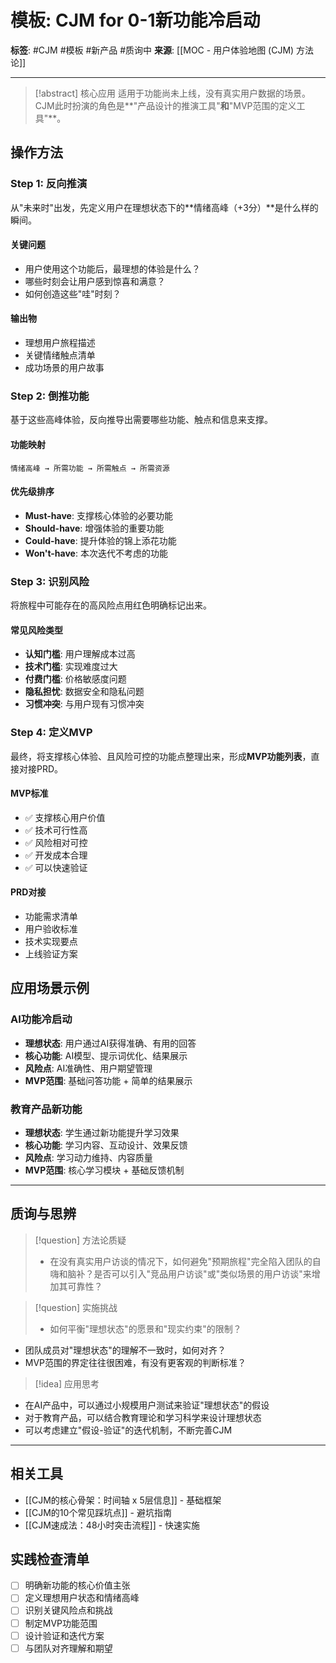 # 模板: CJM for 0-1新功能冷启动

**标签**: #CJM #模板 #新产品 #质询中
**来源**: [[MOC - 用户体验地图 (CJM) 方法论]]

---

> [!abstract] 核心应用
> 适用于功能尚未上线，没有真实用户数据的场景。CJM此时扮演的角色是**"产品设计的推演工具"**和**"MVP范围的定义工具"**。

## 操作方法

### Step 1: 反向推演
从"未来时"出发，先定义用户在理想状态下的**情绪高峰（+3分）**是什么样的瞬间。

#### 关键问题
- 用户使用这个功能后，最理想的体验是什么？
- 哪些时刻会让用户感到惊喜和满意？
- 如何创造这些"哇"时刻？

#### 输出物
- 理想用户旅程描述
- 关键情绪触点清单
- 成功场景的用户故事

### Step 2: 倒推功能
基于这些高峰体验，反向推导出需要哪些功能、触点和信息来支撑。

#### 功能映射
```
情绪高峰 → 所需功能 → 所需触点 → 所需资源
```

#### 优先级排序
- **Must-have**: 支撑核心体验的必要功能
- **Should-have**: 增强体验的重要功能  
- **Could-have**: 提升体验的锦上添花功能
- **Won't-have**: 本次迭代不考虑的功能

### Step 3: 识别风险
将旅程中可能存在的高风险点用红色明确标记出来。

#### 常见风险类型
- **认知门槛**: 用户理解成本过高
- **技术门槛**: 实现难度过大
- **付费门槛**: 价格敏感度问题
- **隐私担忧**: 数据安全和隐私问题
- **习惯冲突**: 与用户现有习惯冲突

### Step 4: 定义MVP
最终，将支撑核心体验、且风险可控的功能点整理出来，形成**MVP功能列表**，直接对接PRD。

#### MVP标准
- ✅ 支撑核心用户价值
- ✅ 技术可行性高
- ✅ 风险相对可控
- ✅ 开发成本合理
- ✅ 可以快速验证

#### PRD对接
- 功能需求清单
- 用户验收标准
- 技术实现要点
- 上线验证方案

## 应用场景示例

### AI功能冷启动
- **理想状态**: 用户通过AI获得准确、有用的回答
- **核心功能**: AI模型、提示词优化、结果展示
- **风险点**: AI准确性、用户期望管理
- **MVP范围**: 基础问答功能 + 简单的结果展示

### 教育产品新功能
- **理想状态**: 学生通过新功能提升学习效果
- **核心功能**: 学习内容、互动设计、效果反馈
- **风险点**: 学习动力维持、内容质量
- **MVP范围**: 核心学习模块 + 基础反馈机制

---

## 质询与思辨

> [!question] 方法论质疑
> - 在没有真实用户访谈的情况下，如何避免"预期旅程"完全陷入团队的自嗨和脑补？是否可以引入"竞品用户访谈"或"类似场景的用户访谈"来增加其可靠性？

> [!question] 实施挑战
> - 如何平衡"理想状态"的愿景和"现实约束"的限制？
- 团队成员对"理想状态"的理解不一致时，如何对齐？
- MVP范围的界定往往很困难，有没有更客观的判断标准？

> [!idea] 应用思考
- 在AI产品中，可以通过小规模用户测试来验证"理想状态"的假设
- 对于教育产品，可以结合教育理论和学习科学来设计理想状态
- 可以考虑建立"假设-验证"的迭代机制，不断完善CJM

---

## 相关工具

- [[CJM的核心骨架：时间轴 x 5层信息]] - 基础框架
- [[CJM的10个常见踩坑点]] - 避坑指南
- [[CJM速成法：48小时突击流程]] - 快速实施

## 实践检查清单

- [ ] 明确新功能的核心价值主张
- [ ] 定义理想用户状态和情绪高峰
- [ ] 识别关键风险点和挑战
- [ ] 制定MVP功能范围
- [ ] 设计验证和迭代方案
- [ ] 与团队对齐理解和期望